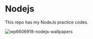 # Nodejs
This repo has my NodeJs practice codes.

![wp6606918-nodejs-wallpapers](https://user-images.githubusercontent.com/78149796/220983055-1bd44afe-791e-4b1f-9018-c8b3bd6241a9.jpg)

